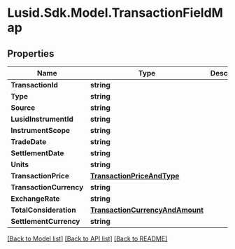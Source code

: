# Lusid.Sdk.Model.TransactionFieldMap

## Properties

Name | Type | Description | Notes
------------ | ------------- | ------------- | -------------
**TransactionId** | **string** |  | 
**Type** | **string** |  | 
**Source** | **string** |  | 
**LusidInstrumentId** | **string** |  | 
**InstrumentScope** | **string** |  | 
**TradeDate** | **string** |  | 
**SettlementDate** | **string** |  | 
**Units** | **string** |  | 
**TransactionPrice** | [**TransactionPriceAndType**](TransactionPriceAndType.md) |  | 
**TransactionCurrency** | **string** |  | 
**ExchangeRate** | **string** |  | 
**TotalConsideration** | [**TransactionCurrencyAndAmount**](TransactionCurrencyAndAmount.md) |  | 
**SettlementCurrency** | **string** |  | 

[[Back to Model list]](../README.md#documentation-for-models) [[Back to API list]](../README.md#documentation-for-api-endpoints) [[Back to README]](../README.md)

